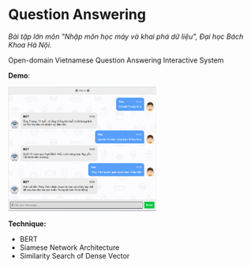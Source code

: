# Question Answering
*Bài tập lớn môn "Nhập môn học máy và khai phá dữ liệu", Đại học Bách Khoa Hà Nội.*

Open-domain Vietnamese Question Answering Interactive System 

**Demo**:

<img src="https://github.com/chiennv2000/QuestionAnswering/blob/main/test_n.png" width=300>

**Technique:**

* BERT 
* Siamese Network Architecture
* Similarity Search of Dense Vector

